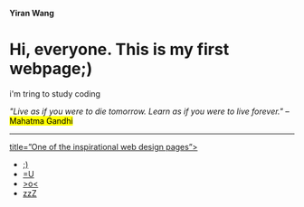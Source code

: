 <!DOCTYPE html>
<html>
<head>

<strong>Yiran Wang </strong> 
</head>


<body>
<h1>Hi, everyone. This is my first webpage;)</h1>
<p>i'm tring to study coding </p>
  <em> "Live as if you were to die tomorrow. Learn as if you were to live forever." </em> – <mark> Mahatma Gandhi </mark>
  
<hr>
<a href="https://www.awwwards.com/inspiration/audio-reactive-visual-intrusion-voices-of-alice" >
  title=”One of the inspirational web design pages”>
<br>
 
  <ul>
  <li>;) </li>
  <li>=U </li>
  <li> >o< </li>
  <li> zzZ </li>
  </ul>
    
</body>
</html>
